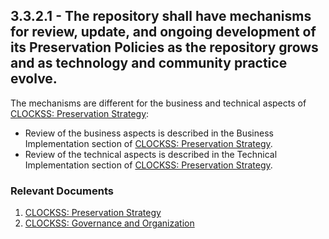 ## 3.3.2.1 - The repository shall have mechanisms for review, update, and ongoing development of its Preservation Policies as the repository grows and as technology and community practice evolve.

The mechanisms are different for the business and technical aspects of
[CLOCKSS: Preservation
Strategy](CLOCKSS:_Preservation_Strategy "wikilink"):

  - Review of the business aspects is described in the Business
    Implementation section of [CLOCKSS: Preservation
    Strategy](CLOCKSS:_Preservation_Strategy#Business_Implementation "wikilink").
  - Review of the technical aspects is described in the Technical
    Implementation section of [CLOCKSS: Preservation
    Strategy](CLOCKSS:_Preservation_Strategy#Technical_Implementation "wikilink").

### Relevant Documents

1.  [CLOCKSS: Preservation
    Strategy](CLOCKSS:_Preservation_Strategy "wikilink")
2.  [CLOCKSS: Governance and
    Organization](CLOCKSS:_Governance_and_Organization "wikilink")